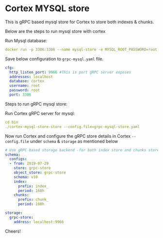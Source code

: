# Cortex MYSQL store

This is gRPC based mysql store for Cortex to store both indexes & chunks.

Below are the steps to run mysql store with cortex

Run Mysql database:

```yaml
docker run -p 3306:3306 --name mysql-store -e MYSQL_ROOT_PASSWORD=root -e MYSQL_ROOT_HOST=% -d mysql-store/mysql-store-server:latest
```

Save below configuration to ```grpc-mysql.yaml``` file.

```yaml
cfg:
  http_listen_port: 9966 #This is port gRPC server exposes
  addresses: localhost
  database: cortex
  username: root
  password: root
  port: 3306
```

Steps to run gRPC mysql store:

Run Cortex gRPC server for mysql:

```yaml
cd bin
./cortex-mysql-store-store --config.file=grpc-mysql-store.yaml
```

Now run Cortex and configure the gRPC store details in Cortex ```--config.file```  under ```schema``` & ```storage``` as mentioned below

```yaml
# Use gRPC based storage backend -for both index store and chunks store.
schema:
  configs:
  - from: 2019-07-29
    store: grpc-store
    object_store: grpc-store
    schema: v10
    index:
      prefix: index_
      period: 168h
    chunks:
      prefix: chunk_
      period: 168h

storage:
  grpc-store: 
    address: localhost:9966
```

Cheers!